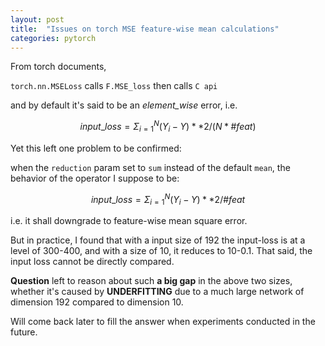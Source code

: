```yaml
---
layout: post
title:  "Issues on torch MSE feature-wise mean calculations"
categories: pytorch
---
```


From torch documents, 

`torch.nn.MSELoss` calls `F.MSE_loss` then calls `C api`

and by default it's said to be an *element_wise* error, i.e. 

$$ input\_loss = \Sigma_{i=1} ^{N} (Y_i - Y)**2 / (N * \#feat) $$



Yet this left one problem to be confirmed:

when the `reduction` param set to `sum` instead of the default `mean`, the behavior of the operator I suppose to be:

$$ input\_loss = \Sigma_{i=1} ^{N} (Y_i - Y)**2 / \#feat $$

i.e. it shall downgrade to feature-wise mean square error.

But in practice, I found that with a input size of 192 the input-loss is at a level of 300-400, and with a size of 10, it reduces to 10-0.1. That said, the input loss cannot be directly compared.



**Question** left to reason about such **a big gap** in the above two sizes, whether it's caused by **UNDERFITTING** due to a much large network of dimension 192 compared to dimension 10.



Will come back later to fill the answer when experiments conducted in the future.


